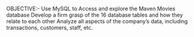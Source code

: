 OBJECTIVE:-
Use MySQL to
Access and explore the Maven Movies database
Develop a firm grasp of the 16 database tables and how they relate to each other
Analyze all aspects of the company’s data, including transactions, customers, staff, etc.
